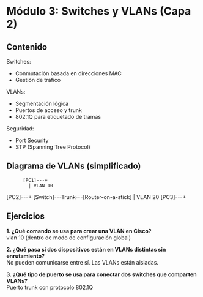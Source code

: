 # Módulo 3: Switches y VLANs (Capa 2)

## Contenido

Switches:
- Conmutación basada en direcciones MAC
- Gestión de tráfico

VLANs:
- Segmentación lógica
- Puertos de acceso y trunk
- 802.1Q para etiquetado de tramas

Seguridad:
- Port Security
- STP (Spanning Tree Protocol)

## Diagrama de VLANs (simplificado)

          [PC1]---+
            | VLAN 10
[PC2]---+ [Switch]---Trunk---[Router-on-a-stick]
            | VLAN 20
         [PC3]---+

## Ejercicios

**1. ¿Qué comando se usa para crear una VLAN en Cisco?**  
<solucion>vlan 10 (dentro de modo de configuración global)</solucion>

**2. ¿Qué pasa si dos dispositivos están en VLANs distintas sin enrutamiento?**  
<solucion>No pueden comunicarse entre sí. Las VLANs están aisladas.</solucion>

**3. ¿Qué tipo de puerto se usa para conectar dos switches que comparten VLANs?**  
<solucion>Puerto trunk con protocolo 802.1Q</solucion>

